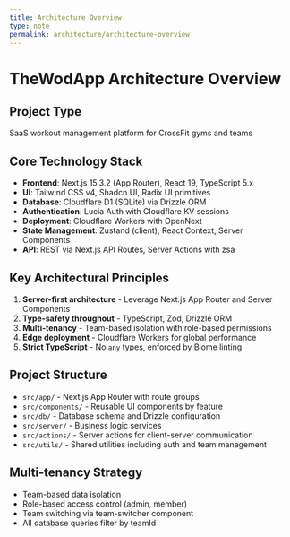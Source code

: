 ```yaml
---
title: Architecture Overview
type: note
permalink: architecture/architecture-overview
---
```


# TheWodApp Architecture Overview

## Project Type
SaaS workout management platform for CrossFit gyms and teams

## Core Technology Stack
- **Frontend**: Next.js 15.3.2 (App Router), React 19, TypeScript 5.x
- **UI**: Tailwind CSS v4, Shadcn UI, Radix UI primitives
- **Database**: Cloudflare D1 (SQLite) via Drizzle ORM
- **Authentication**: Lucia Auth with Cloudflare KV sessions
- **Deployment**: Cloudflare Workers with OpenNext
- **State Management**: Zustand (client), React Context, Server Components
- **API**: REST via Next.js API Routes, Server Actions with zsa

## Key Architectural Principles
1. **Server-first architecture** - Leverage Next.js App Router and Server Components
2. **Type-safety throughout** - TypeScript, Zod, Drizzle ORM
3. **Multi-tenancy** - Team-based isolation with role-based permissions
4. **Edge deployment** - Cloudflare Workers for global performance
5. **Strict TypeScript** - No `any` types, enforced by Biome linting

## Project Structure
- `src/app/` - Next.js App Router with route groups
- `src/components/` - Reusable UI components by feature
- `src/db/` - Database schema and Drizzle configuration
- `src/server/` - Business logic services
- `src/actions/` - Server actions for client-server communication
- `src/utils/` - Shared utilities including auth and team management

## Multi-tenancy Strategy
- Team-based data isolation
- Role-based access control (admin, member)
- Team switching via team-switcher component
- All database queries filter by teamId